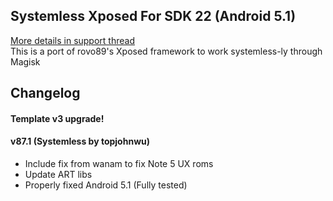 ## Systemless Xposed For SDK 22 (Android 5.1)
[More details in support thread](http://forum.xda-developers.com/showthread.php?t=3388268)  
This is a port of rovo89's Xposed framework to work systemless-ly through Magisk

## Changelog
#### Template v3 upgrade!
#### v87.1 (Systemless by topjohnwu)
- Include fix from wanam to fix Note 5 UX roms
- Update ART libs
- Properly fixed Android 5.1 (Fully tested)
